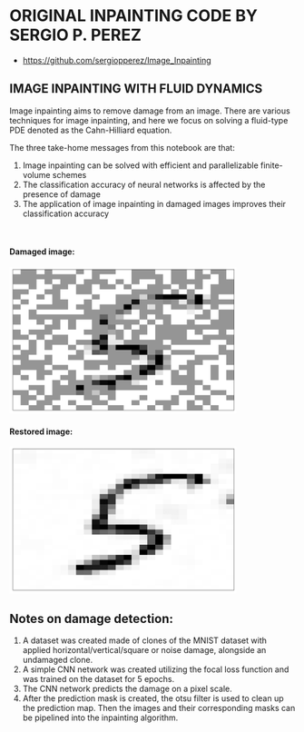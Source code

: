 # ORIGINAL INPAINTING CODE BY SERGIO P. PEREZ
* https://github.com/sergiopperez/Image_Inpainting


## IMAGE INPAINTING WITH FLUID DYNAMICS

Image inpainting aims to remove damage from an image. There are various techniques for image inpainting, and here we focus on solving a fluid-type PDE denoted as the Cahn-Hilliard equation.

The three take-home messages from this notebook are that:

1. Image inpainting can be solved with efficient and parallelizable finite-volume schemes
2. The classification accuracy of neural networks is affected by the presence of damage 
3. The application of image inpainting in damaged images improves their classification accuracy

<p>&nbsp;</p>

#### Damaged image:
<img src="images/damage_23.png" alt="drawing" width="400">

#### Restored image:
<img src="images/inpainting_23.png" alt="drawing" width="400" >



## Notes on damage detection:
1. A dataset was created made of clones of the MNIST dataset with applied horizontal/vertical/square or noise damage, alongside an undamaged clone.
2. A simple CNN network was created utilizing the focal loss function and was trained on the dataset for 5 epochs.
3. The CNN network predicts the damage on a pixel scale.
4. After the prediction mask is created, the otsu filter is used to clean up the prediction map. Then the images and their corresponding masks can be pipelined into the inpainting algorithm.
